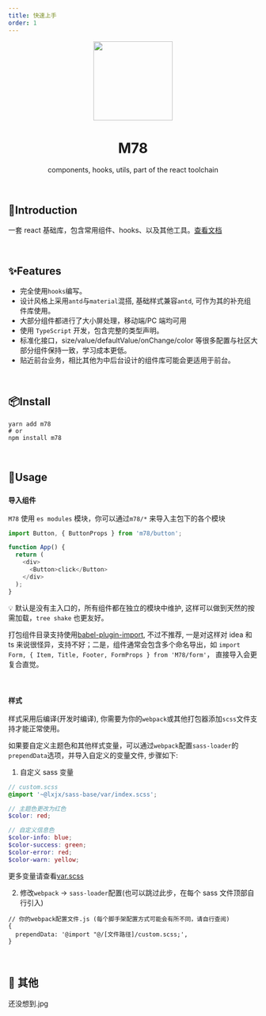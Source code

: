 ```yaml
---
title: 快速上手
order: 1
---
```


<p align="center">
    <img src="https://gitee.com/llixianjie/m78/raw/master/public/logo.png" width="160" align="center" />
</p>

<h1 align="center">M78</h1>
<p align="center">components, hooks, utils, part of the react toolchain</p>
<br>

## 🎉Introduction

一套 react 基础库，包含常用组件、hooks、以及其他工具。[查看文档](http://llixianjie.gitee.io/m78/docs)

<br>

## ✨Features

- 完全使用`hooks`编写。
- 设计风格上采用`antd`与`material`混搭, 基础样式兼容`antd`, 可作为其的补充组件库使用。
- 大部分组件都进行了大小屏处理，移动端/PC 端均可用
- 使用 `TypeScript` 开发，包含完整的类型声明。
- 标准化接口，size/value/defaultValue/onChange/color 等很多配置与社区大部分组件保持一致，学习成本更低。
- 贴近前台业务，相比其他为中后台设计的组件库可能会更适用于前台。


<br>

## 📦Install

```shell
yarn add m78
# or
npm install m78
```

<br>

## 📘Usage

### `导入组件`

`M78` 使用 `es modules` 模块，你可以通过`m78/*` 来导入主包下的各个模块

```js
import Button, { ButtonProps } from 'm78/button';

function App() {
  return (
    <div>
      <Button>click</Button>
    </div>
  );
}
```

💡 默认是没有主入口的，所有组件都在独立的模块中维护, 这样可以做到天然的按需加载，`tree shake` 也更友好。

打包组件目录支持使用[babel-plugin-import](https://github.com/ant-design/babel-plugin-import), 不过不推荐, 一是对这样对 idea 和 ts 来说很怪异，支持不好；二是，组件通常会包含多个命名导出，如 `import Form, { Item, Title, Footer, FormProps } from 'M78/form'`， 直接导入会更复合直觉。

<br>

### `样式`

样式采用后编译(开发时编译), 你需要为你的`webpack`或其他打包器添加`scss`文件支持才能正常使用。

如果要自定义主题色和其他样式变量，可以通过`webpack`配置`sass-loader`的`prependData`选项，并导入自定义的变量文件, 步骤如下:

1. 自定义 sass 变量

```scss
// custom.scss
@import '~@lxjx/sass-base/var/index.scss';

// 主题色更改为红色
$color: red;

// 自定义信息色
$color-info: blue;
$color-success: green;
$color-error: red;
$color-warn: yellow;
```

更多变量请查看[var.scss](https://github.com/Iixianjie/sass-stater/blob/master/var/var.scss)

2. 修改`webpack` -> `sass-loader`配置(也可以跳过此步，在每个 sass 文件顶部自行引入)

```
// 你的webpack配置文件.js (每个脚手架配置方式可能会有所不同，请自行查阅)
{
  prependData: '@import "@/[文件路径]/custom.scss;',
}
```

<br>

## 🎄 其他

还没想到.jpg
